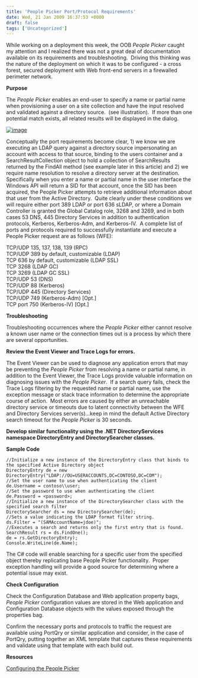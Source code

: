 ```yaml
---
title: 'People Picker Port/Protocol Requirements'
date: Wed, 21 Jan 2009 16:37:53 +0000
draft: false
tags: ['Uncategorized']
---
```


While working on a deployment this week, the OOB _People Picker_ caught my attention and I realized there was not a great deal of documentation available on its requirements and troubleshooting.  Driving this thinking was the nature of the deployment on which it was to be configured - a cross forest, secured deployment with Web front-end servers in a firewalled perimeter network.

**Purpose**

The _People Picker_ enables an end-user to specify a name or partial name when provisioning a user on a site collection and have the input resolved and validated against a directory source.  (see illustration).  If more than one potential match exists, all related results will be displayed in the dialog.

[![image](https://msdnshared.blob.core.windows.net/media/TNBlogsFS/BlogFileStorage/blogs_technet/wbaer/WindowsLiveWriter/6b6df042cbf3_12FF9/image_thumb_1.png)](https://msdnshared.blob.core.windows.net/media/TNBlogsFS/BlogFileStorage/blogs_technet/wbaer/WindowsLiveWriter/6b6df042cbf3_12FF9/image_4.png)

Conceptually the port requirements become clear, 1) we know we are executing an LDAP query against a directory source impersonating an account with access to that source, binding to the users container and a SearchResultCollection object to hold a collection of SearchResults returned by the FindAll method (see example later in this article) and 2) we require name resolution to resolve a directory server at the destination.  Specifically when you enter a name or partial name in the user interface the Windows API will return a SID for that account, once the SID has been acquired, the People Picker attempts to retrieve additional information about that user from the Active Directory.  Quite clearly under these conditions we will require either port 389 LDAP or port 636 sLDAP, or where a Domain Controller is granted the Global Catalog role, 3268 and 3269, and in both cases 53 DNS, 445 Directory Services in addition to authentication protocols, Kerberos, Kerberos-Adm, and Kerberos-IV.  A complete list of ports and protocols required to successfully instantiate and execute a People Picker request are as follows (WFE):

TCP/UDP 135, 137, 138, 139 (RPC)  
TCP/UDP 389 by default, customizable (LDAP)  
TCP 636 by default, customizable (LDAP SSL)  
TCP 3268 (LDAP GC)  
TCP 3269 (LDAP GC SSL)  
TCP/UDP 53 (DNS)  
TCP/UDP 88 (Kerberos)  
TCP/UDP 445 (Directory Services)  
TCP/UDP 749 (Kerberos-Adm) \[Opt.\]  
TCP port 750 (Kerberos-IV) \[Opt.\]

**Troubleshooting**

Troubleshooting occurrences where the _People Picker_ either cannot resolve a known user name or the connection times out is a process by which there are several opportunities.

**Review the Event Viewer and Trace Logs for errors.**

The Event Viewer can be used to diagnose any application errors that may be preventing the _People Picker_ from resolving a name or partial name, in addition to the Event Viewer, the Trace Logs provide valuable information on diagnosing issues with the _People Picker_.  If a search query fails, check the Trace Logs filtering by the requested name or partial name, use the exception message or stack trace information to determine the appropriate course of action.  Most errors are caused by either an unreachable directory service or timeouts due to latent connectivity between the WFE and Directory Services server(s)...keep in mind the default Active Directory search timeout for the _People Picker_ is 30 seconds.

**Develop similar functionality using the .NET DirectoryServices namespace DirectoryEntry and DirectorySearcher classes.**

**Sample Code**

```
//Initialize a new instance of the DirectoryEntry class that binds to the specified Active Directory object
DirectoryEntry de = new DirectoryEntry("LDAP://OU=USERACCOUNTS,DC=CONTOSO,DC=COM");
//Set the user name to use when authenticating the client
de.Username = contoso\\user;
//Set the password to use when authenticating the client
de.Password = <password>;
//Initialize a new instance of the DirectorySearcher class with the specified search filter
DirectorySearcher ds = new DirectorySearcher(de);
//Sets a value indicating the LDAP format filter string.
ds.Filter = "(SAMAccountName=jdoe)";
//Executes a search and returns only the first entry that is found.
SearchResult rs = ds.FindOne();
de = rs.GetDirectoryEntry);
Console.WriteLine(de.Name);
```

The C# code will enable searching for a specific user from the specified object thereby replicating base People Picker functionality.  Proper exception handling will provide a good source for determining where a potential issue may exist.

**Check Configuration**

Check the Configuration Database and Web application property bags, _People Picker_ configuration values are stored in the Web application and Configuration Database objects with the values exposed through the properties bag.

Confirm the necessary ports and protocols to traffic the request are available using PortQry or similar application and consider, in the case of PortQry, putting together an XML template that captures these requirements and validate using that template with each build out.

**Resources**

[Configuring the People Picker](http://blogs.technet.com/wbaer/archive/2007/02/21/configuring-sharepoint-products-and-technologies-for-cross-forest-deployments.aspx)